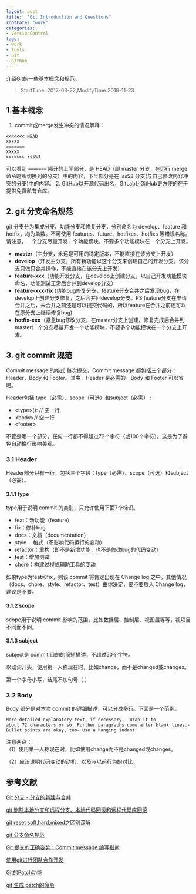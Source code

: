 ```yaml
---
layout: post
title:  "Git Introduction and Questions"
rootCate: "work"
categories:
- VersionControl
tags:
- work
- tools
- Git
- Github
---
```


介绍Git的一些基本概念和规范。
<!---more--->
> StartTime: 2017-03-22,ModifyTime:2018-11-23

## 1.基本概念
1. commit或merge发生冲突的情况解释：  
```
<<<<<<< HEAD
XXXXX
=======
XXXXX
>>>>>>> iss53
```
可以看到 `=======` 隔开的上半部分，是 HEAD（即 master 分支，在运行 merge 命令时所切换到的分支）中的内容，下半部分是在 iss53 分支(与自己修改内容冲突的分支)中的内容。
2. GitHub以开源代码出名，GitLab比GitHub更方便的在于提供免费私有仓库。

## 2. git 分支命名规范
git 分支分为集成分支、功能分支和修复分支，分别命名为 develop、feature 和 hotfix，均为单数。不可使用 features、future、hotfixes、hotfixs 等错误名称。请注意，一个分支尽量开发一个功能模块，不要多个功能模块在一个分支上开发。

+ **master**（主分支，永远是可用的稳定版本，不能直接在该分支上开发）
+ **develop**（开发主分支，所有新功能以这个分支来创建自己的开发分支，该分支只做只合并操作，不能直接在该分支上开发）
+ **feature-xxx**（功能开发分支，在develop上创建分支，以自己开发功能模块命名，功能测试正常后合并到develop分支）
+ **feature-xxx-fix** (功能bug修复分支，feature分支合并之后发现bug，在develop上创建分支修复，之后合并回develop分支。PS:feature分支在申请合并之后，未合并之前还是可以提交代码的，所以feature在合并之前还可以在原分支上继续修复bug)
+ **hotfix-xxx**（紧急bug修改分支，在master分支上创建，修复完成后合并到 master）
个分支尽量开发一个功能模块，不要多个功能模块在一个分支上开发。

## 3.  git commit 规范
Commit message 的格式
每次提交，Commit message 都包括三个部分：Header，Body 和 Footer。其中，Header 是必需的，Body 和 Footer 可以省略。

Header包括 type（必需）、scope（可选）和subject（必需） :
+ \<type>(<scope>): <subject>// 空一行
+ \<body>// 空一行
+ \<footer>

不管是哪一个部分，任何一行都不得超过72个字符（或100个字符）。这是为了避免自动换行影响美观。

### 3.1 Header
Header部分只有一行，包括三个字段：type（必需）、scope（可选）和subject（必需）。

#### 3.1.1 type

type用于说明 commit 的类别，只允许使用下面7个标识。

+ feat：新功能（feature）
+ fix：修补bug
+ docs：文档（documentation）
+ style： 格式（不影响代码运行的变动）
+ refactor：重构（即不是新增功能，也不是修改bug的代码变动）
+ test：增加测试
+ chore：构建过程或辅助工具的变动

如果type为feat和fix，则该 commit 将肯定出现在 Change log 之中。其他情况（docs、chore、style、refactor、test）由你决定，要不要放入 Change log，建议是不要。

#### 3.1.2 scope

scope用于说明 commit 影响的范围，比如数据层、控制层、视图层等等，视项目不同而不同。

#### 3.1.3 subject

subject是 commit 目的的简短描述，不超过50个字符。

以动词开头，使用第一人称现在时，比如change，而不是changed或changes。

第一个字母小写，结尾不加句号（.）

### 3.2 Body
Body 部分是对本次 commit 的详细描述，可以分成多行。下面是一个范例。

```
More detailed explanatory text, if necessary.  Wrap it to
about 72 characters or so. Further paragraphs come after blank lines.- Bullet points are okay, too- Use a hanging indent
```
注意两点：  
（1）使用第一人称现在时，比如使用change而不是changed或changes。

（2）应该说明代码变动的动机，以及与以前行为的对比。

## 参考文献
[Git 分支 - 分支的新建与合并](https://git-scm.com/book/zh/v1/Git-%E5%88%86%E6%94%AF-%E5%88%86%E6%94%AF%E7%9A%84%E6%96%B0%E5%BB%BA%E4%B8%8E%E5%90%88%E5%B9%B6)

[git 删除本地分支和远程分支、本地代码回滚和远程代码库回滚](https://www.cnblogs.com/hqbhonker/p/5092300.html)

[git reset soft,hard,mixed之区别深解](https://www.cnblogs.com/kidsitcn/p/4513297.html)

[git 分支命名规范](https://www.cnblogs.com/yorkyang/p/9147309.html)

[Git 提交的正确姿势：Commit message 编写指南](https://www.oschina.net/news/69705/git-commit-message-and-changelog-guide?from=20160110)

[使用git进行团队合作开发](https://www.cnblogs.com/ShaYeBlog/p/5575852.html)

[Git的Patch功能](https://www.cnblogs.com/y041039/articles/2411600.html)

[git 生成 patch的命令](https://blog.csdn.net/jiangzd_yanzi/article/details/76573987)
